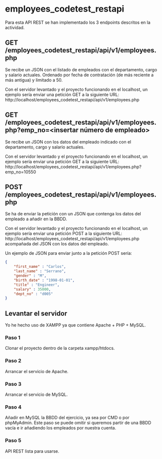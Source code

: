 # employees_codetest_restapi

Para esta API REST se han implementado los 3 endpoints descritos en la actividad.

## GET /employees_codetest_restapi/api/v1/employees.php

Se recibe un JSON con el listado de empleados con el departamento, cargo y salario actuales. Ordenado por fecha de contratación (de más reciente a más antigua) y limitado a 50.

Con el servidor levantado y el proyecto funcionando en el localhost, un ejemplo sería enviar una petición GET a la siguiente URL: http://localhost/employees_codetest_restapi/api/v1/employees.php

## GET /employees_codetest_restapi/api/v1/employees.php?emp_no=<insertar número de empleado>

Se recibe un JSON con los datos del empleado indicado con el departamento, cargo y salario actuales.

Con el servidor levantado y el proyecto funcionando en el localhost, un ejemplo sería enviar una petición GET a la siguiente URL: http://localhost/employees_codetest_restapi/api/v1/employees.php?emp_no=10550

## POST /employees_codetest_restapi/api/v1/employees.php

Se ha de enviar la petición con un JSON que contenga los datos del empleado a añadir en la BBDD.

Con el servidor levantado y el proyecto funcionando en el localhost, un ejemplo sería enviar una petición POST a la siguiente URL: http://localhost/employees_codetest_restapi/api/v1/employees.php acompañada del JSON con los datos del empleado.

Un ejemplo de JSON para enviar junto a la petición POST sería:

```JSON
{
    "first_name" : "Carlos",
    "last_name" : "Serrano",
    "gender" : "M",
    "birth_date" : "1998-01-01",
    "title" : "Engineer",
    "salary" : 35000,
    "dept_no" : "d005"
}
```

## Levantar el servidor

Yo he hecho uso de XAMPP ya que contiene Apache + PHP + MySQL.

### Paso 1

Clonar el proyecto dentro de la carpeta xampp/htdocs.

### Paso 2

Arrancar el servicio de Apache.

### Paso 3

Arrancar el servicio de MySQL.

### Paso 4

Añadir en MySQL la BBDD del ejercicio, ya sea por CMD o por phpMyAdmin. Este paso se puede omitir si queremos partir de una BBDD vacía e ir añadiendo los empleados por nuestra cuenta.

### Paso 5

API REST lista para usarse.
